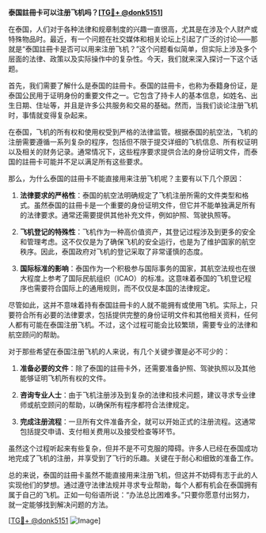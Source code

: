 **泰国註冊卡可以注册飞机吗？[[TG💪+ @donk5151](https://t.me/s/donk5151)]**

在泰国，人们对于各种法律和规章制度的兴趣一直很高，尤其是在涉及个人财产或特殊物品时。最近，有一个问题在社交媒体和相关论坛上引起了广泛的讨论——那就是“泰国註冊卡是否可以用来注册飞机？”这个问题看似简单，但实际上涉及多个层面的法律、政策以及实际操作中的复杂性。今天，我们就来深入探讨一下这个话题。

首先，我们需要了解什么是泰国的註冊卡。泰国的註冊卡，也称为泰籍身份证，是泰国公民用于证明身份的重要文件之一。它包含了持卡人的基本信息，如姓名、出生日期、住址等，并且是许多公共服务和交易的基础。然而，当我们谈论注册飞机时，事情就变得复杂起来。

在泰国，飞机的所有权和使用权受到严格的法律监管。根据泰国的航空法，飞机的注册需要遵循一系列复杂的程序，包括但不限于提交详细的飞机信息、所有权证明以及相关的财务记录。通常情况下，这些程序要求提供合法的身份证明文件，而泰国的註冊卡可能并不足以满足所有这些要求。

那么，为什么泰国的註冊卡不能直接用来注册飞机呢？主要有以下几个原因：

1. **法律要求的严格性**：泰国的航空法明确规定了飞机注册所需的文件类型和格式。虽然泰国的註冊卡是一个重要的身份证明文件，但它并不能单独满足所有的法律要求。通常还需要提供其他补充文件，例如护照、驾驶执照等。

2. **飞机登记的特殊性**：飞机作为一种高价值资产，其登记过程涉及到更多的安全和管理考虑。这不仅仅是为了确保飞机的安全运行，也是为了维护国家的航空秩序。因此，泰国政府对飞机的登记采取了非常谨慎的态度。

3. **国际标准的影响**：泰国作为一个积极参与国际事务的国家，其航空法规也在很大程度上参考了国际民航组织（ICAO）的标准。这意味着泰国的飞机登记程序也需要符合国际上的通用规则，而不仅仅是本国的法律规定。

尽管如此，这并不意味着持有泰国註冊卡的人就不能拥有或使用飞机。实际上，只要符合所有必要的法律要求，包括提供完整的身份证明文件和其他相关资料，任何人都有可能在泰国注册飞机。不过，这个过程可能会比较繁琐，需要专业的法律和航空顾问的帮助。

对于那些希望在泰国注册飞机的人来说，有几个关键步骤是必不可少的：

1. **准备必要的文件**：除了泰国的註冊卡外，还需要准备护照、驾驶执照以及其他能够证明飞机所有权的文件。

2. **咨询专业人士**：由于飞机注册涉及到复杂的法律和技术问题，建议寻求专业律师或航空顾问的帮助，以确保所有程序都符合法律规定。

3. **完成注册流程**：一旦所有文件准备齐全，就可以开始正式的注册流程。这通常包括提交申请、支付相关费用以及接受检查等环节。

虽然这个过程听起来有些复杂，但并不是不可克服的障碍。许多人已经在泰国成功地完成了飞机的注册，并享受到了飞行的乐趣。关键在于耐心和细致的准备工作。

总的来说，泰国的註冊卡虽然不能直接用来注册飞机，但这并不妨碍有志于此的人实现他们的梦想。通过遵守法律法规并寻求专业帮助，每个人都有机会在泰国拥有属于自己的飞机。正如一句俗语所说：“办法总比困难多。”只要你愿意付出努力，就一定能够找到解决问题的方法。

[[TG💪+ @donk5151](https://t.me/s/donk5151) ![Image](https://i.postimg.cc/rwNCRYN7/Snipaste-2025-04-30-17-27-05.png)]